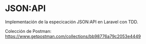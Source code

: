 # JSON:API

Implementación de la especicación JSON:API en Laravel con TDD.

Colección de Postman: https://www.getpostman.com/collections/bb98776a79c2053e4449